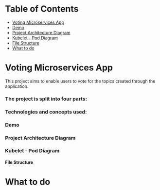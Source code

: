 Table of Contents
=================
   * [Voting Microservices App](#voting-microservices-app)
   * [Demo](#demo)
   * [Project Architecture Diagram](#project-architecture-diagram)
   * [Kubelet - Pod Diagram](#kubelet---pod-diagram)
   * [File Structure](#file-structure)   
   * [What to do](#what-to-do)

# Voting Microservices App
This project aims to enable users to vote for the topics created through the application.

### The project is split into four parts:


### Technologies and concepts used:

### Demo

### Project Architecture Diagram

### Kubelet - Pod Diagram


#### File Structure


# What to do
